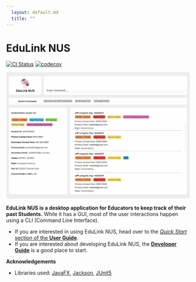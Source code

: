 ```yaml
---
  layout: default.md
  title: ""
---
```


# EduLink NUS

[![CI Status](https://github.com/AY2324S2-CS2103T-T16-1/tp/workflows/Java%20CI/badge.svg)](https://github.com/AY2324S2-CS2103T-T16-1/tp/actions)
[![codecov](https://codecov.io/gh/AY2324S2-CS2103T-T16-1/tp/graph/badge.svg?token=1QYSJLU0BI)](https://codecov.io/gh/AY2324S2-CS2103T-T16-1/tp)

![Ui](images/Ui.png)

**EduLink NUS is a desktop application for Educators to keep track of their past Students.** While it has a GUI, most of the user interactions happen using a CLI (Command Line Interface).

* If you are interested in using EduLink NUS, head over to the [_Quick Start_ section of the **User Guide**](UserGuide.html#quick-start).
* If you are interested about developing EduLink NUS, the [**Developer Guide**](DeveloperGuide.html) is a good place to start.


**Acknowledgements**

* Libraries used: [JavaFX](https://openjfx.io/), [Jackson](https://github.com/FasterXML/jackson), [JUnit5](https://github.com/junit-team/junit5)
